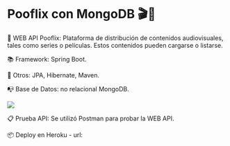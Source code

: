 # Pooflix con MongoDB 🎬🍿
                               
🚀 WEB API Pooflix: Plataforma de distribución de contenidos audiovisuales, tales como series o películas. Estos contenidos pueden cargarse o listarse.

📚 Framework: Spring Boot.

🔧 Otros: JPA, Hibernate, Maven.

📭 Base de Datos: no relacional MongoDB.

![](https://i.ibb.co/f8Fp6sj/pooflix.png)

📋 Prueba API: Se utilizó Postman para probar la WEB API.

📦 Deploy en Heroku - url: 
